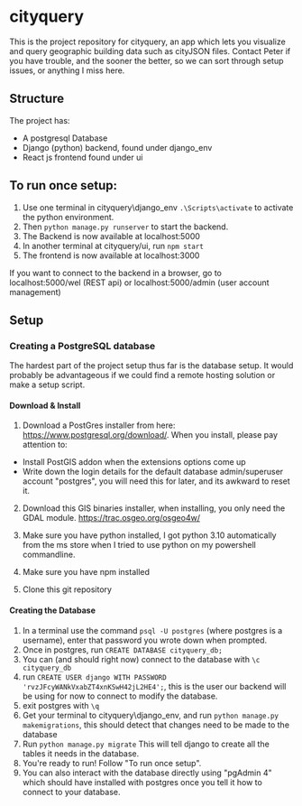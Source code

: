 # cityquery

This is the project repository for cityquery, an app which lets you visualize and query geographic building data such as cityJSON files. Contact Peter if you have trouble, and the sooner the better, so we can sort through setup issues, or anything I miss here.

## Structure

The project has:
- A postgresql Database
- Django (python) backend, found under django_env
- React js frontend found under ui

## To run once setup:
1. Use one terminal in cityquery\django_env `.\Scripts\activate` to activate the python environment.
2. Then `python manage.py runserver` to start the backend.
3. The Backend is now available at localhost:5000
4. In another terminal at cityquery/ui, run `npm start`
5. The frontend is now available at localhost:3000

If you want to connect to the backend in a browser, go to localhost:5000/wel (REST api) or localhost:5000/admin (user account management)

## Setup

### Creating a PostgreSQL database
The hardest part of the project setup thus far is the database setup. It would probably be advantageous if we could find a remote hosting solution or make a setup script.

#### Download & Install

1. Download a PostGres installer from here: https://www.postgresql.org/download/.
When you install, please pay attention to:
- Install PostGIS addon when the extensions options come up
- Write down the login details for the default database admin/superuser account "postgres", you will need this for later, and its awkward to reset it.

2. Download this GIS binaries installer, when installing, you only need the GDAL module.
https://trac.osgeo.org/osgeo4w/

3. Make sure you have python installed, I got python 3.10 automatically from the ms store when I tried to use python on my powershell commandline.

4. Make sure you have npm installed

5. Clone this git repository

#### Creating the Database

1. In a terminal use the command `psql -U postgres` (where postgres is a username), enter that password you wrote down when prompted.
2. Once in postgres, run `CREATE DATABASE cityquery_db;`
3. You can (and should right now) connect to the database with `\c cityquery_db`
5. run `CREATE USER django WITH PASSWORD 'rvzJFcyWANkVxabZT4xnKSwH42jL2HE4';`, this is the user our backend will be using for now to connect to modify the database.
6. exit postgres with `\q`
7. Get your terminal to cityquery\django_env, and run `python manage.py makemigrations`, this should detect that changes need to be made to the database
8. Run `python manage.py migrate` This will tell django to create all the tables it needs in the database.
9. You're ready to run! Follow "To run once setup".
10. You can also interact with the database directly using "pgAdmin 4" which should have installed with postgres once you tell it how to connect to your database. 

